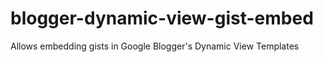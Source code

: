 blogger-dynamic-view-gist-embed
===============================

Allows embedding gists in Google Blogger's Dynamic View Templates
